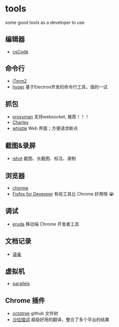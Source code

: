 # tools

some good tools as a developer to use

## 编辑器

- [vsCode](https://code.visualstudio.com/)

## 命令行

- [iTerm2](https://iterm2.com/)
- [hyper](https://hyper.is/) 基于Electron开发的命令行工具，值的一试

## 抓包

- [proxyman](https://proxyman.io/) 支持websocket, 推荐！！！
- [Charles](https://www.charlesproxy.com/)
- [whistle](https://github.com/avwo/whistle) Web 界面；方便请求断点

## 截图&录屏
- [ishot](https://apps.apple.com/cn/app/ishot-%E4%BC%98%E7%A7%80%E7%9A%84%E6%88%AA%E5%9B%BE%E5%BD%95%E5%B1%8F%E5%B7%A5%E5%85%B7/id1485844094?mt=12) 截图、长截图、标注、录制

## 浏览器

- [chorme](https://www.google.com/chrome/)
- [Fixfox for Deveoper](https://www.mozilla.org/zh-CN/firefox/developer/) 有些工具比 Chrome 好用呀 😭

## 调试

- [eruda](https://github.com/liriliri/eruda) 移动端 Chrome 开发者工具

## 文档记录

- [语雀](https://www.yuque.com/)

## 虚拟机

- [parallels](https://www.parallels.cn/)

## Chrome 插件

- [octotree](https://github.com/ovity/octotree) github 文件树
- [沙拉插词](https://chrome.google.com/webstore/detail/%E6%B2%99%E6%8B%89%E6%9F%A5%E8%AF%8D-%E8%81%9A%E5%90%88%E8%AF%8D%E5%85%B8%E5%88%92%E8%AF%8D%E7%BF%BB%E8%AF%91/cdonnmffkdaoajfknoeeecmchibpmkmg) 超级好用的翻译，整合了多个平台的结果
